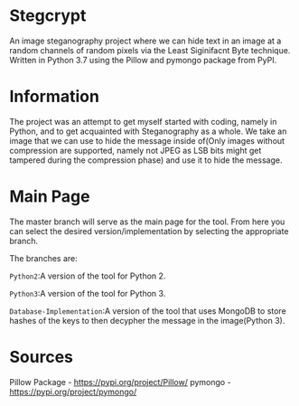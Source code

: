 # Stegcrypt
An image steganography project where we can hide text in an image at a random channels of random pixels via the Least Siginifacnt Byte technique. Written in Python 3.7 using the Pillow and pymongo package from PyPI.

# Information
The project was an attempt to get myself started with coding, namely in Python, and to get acquainted with Steganography as a whole.
We take an image that we can use to hide the message inside of(Only images without compression are supported, namely not JPEG as LSB bits might get tampered during the compression phase) and use it to hide the message.

# Main Page
The master branch will serve as the main page for the tool. From here you can select the desired version/implementation by selecting the appropriate branch.

The branches are:

`Python2`:A version of the tool for Python 2.

`Python3`:A version of the tool for Python 3.

`Database-Implementation`:A version of the tool that uses MongoDB to store hashes of the keys to then decypher the message in the image(Python 3).

# Sources
Pillow Package - https://pypi.org/project/Pillow/
pymongo - https://pypi.org/project/pymongo/
